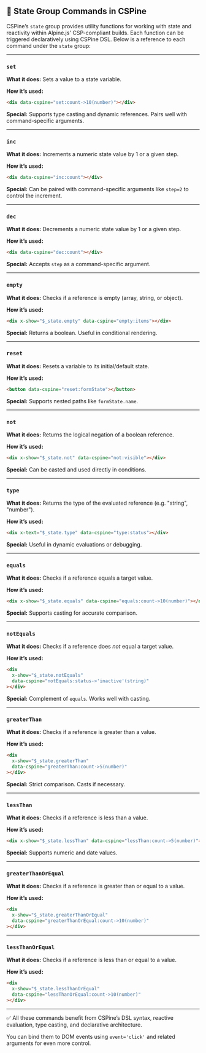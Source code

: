 ## 🧠 State Group Commands in CSPine

CSPine’s `state` group provides utility functions for working with state and reactivity within Alpine.js' CSP-compliant builds. Each function can be triggered declaratively using CSPine DSL. Below is a reference to each command under the `state` group:

---

### `set`

**What it does:** Sets a value to a state variable.

**How it’s used:**

```html
<div data-cspine="set:count->10(number)"></div>
```

**Special:** Supports type casting and dynamic references. Pairs well with command-specific arguments.

---

### `inc`

**What it does:** Increments a numeric state value by 1 or a given step.

**How it’s used:**

```html
<div data-cspine="inc:count"></div>
```

**Special:** Can be paired with command-specific arguments like `step=2` to control the increment.

---

### `dec`

**What it does:** Decrements a numeric state value by 1 or a given step.

**How it’s used:**

```html
<div data-cspine="dec:count"></div>
```

**Special:** Accepts `step` as a command-specific argument.

---

### `empty`

**What it does:** Checks if a reference is empty (array, string, or object).

**How it’s used:**

```html
<div x-show="$_state.empty" data-cspine="empty:items"></div>
```

**Special:** Returns a boolean. Useful in conditional rendering.

---

### `reset`

**What it does:** Resets a variable to its initial/default state.

**How it’s used:**

```html
<button data-cspine="reset:formState"></button>
```

**Special:** Supports nested paths like `formState.name`.

---

### `not`

**What it does:** Returns the logical negation of a boolean reference.

**How it’s used:**

```html
<div x-show="$_state.not" data-cspine="not:visible"></div>
```

**Special:** Can be casted and used directly in conditions.

---

### `type`

**What it does:** Returns the type of the evaluated reference (e.g. "string", "number").

**How it’s used:**

```html
<div x-text="$_state.type" data-cspine="type:status"></div>
```

**Special:** Useful in dynamic evaluations or debugging.

---

### `equals`

**What it does:** Checks if a reference equals a target value.

**How it’s used:**

```html
<div x-show="$_state.equals" data-cspine="equals:count->10(number)"></div>
```

**Special:** Supports casting for accurate comparison.

---

### `notEquals`

**What it does:** Checks if a reference does _not_ equal a target value.

**How it’s used:**

```html
<div
  x-show="$_state.notEquals"
  data-cspine="notEquals:status->'inactive'(string)"
></div>
```

**Special:** Complement of `equals`. Works well with casting.

---

### `greaterThan`

**What it does:** Checks if a reference is greater than a value.

**How it’s used:**

```html
<div
  x-show="$_state.greaterThan"
  data-cspine="greaterThan:count->5(number)"
></div>
```

**Special:** Strict comparison. Casts if necessary.

---

### `lessThan`

**What it does:** Checks if a reference is less than a value.

**How it’s used:**

```html
<div x-show="$_state.lessThan" data-cspine="lessThan:count->5(number)"></div>
```

**Special:** Supports numeric and date values.

---

### `greaterThanOrEqual`

**What it does:** Checks if a reference is greater than or equal to a value.

**How it’s used:**

```html
<div
  x-show="$_state.greaterThanOrEqual"
  data-cspine="greaterThanOrEqual:count->10(number)"
></div>
```

---

### `lessThanOrEqual`

**What it does:** Checks if a reference is less than or equal to a value.

**How it’s used:**

```html
<div
  x-show="$_state.lessThanOrEqual"
  data-cspine="lessThanOrEqual:count->10(number)"
></div>
```

---

✅ All these commands benefit from CSPine’s DSL syntax, reactive evaluation, type casting, and declarative architecture.

You can bind them to DOM events using `event='click'` and related arguments for even more control.
